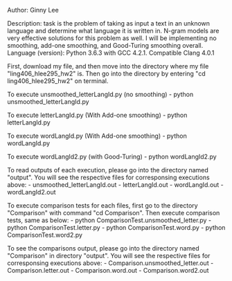 Author: Ginny Lee

Description: task is the problem of taking as input a text in an unknown language and determine what language it is written in. N-gram models are very effective solutions for this problem as well. I will be implementing no smoothing, add-one smoothing, and Good-Turing smoothing overall.
Language (version): Python 3.6.3 with GCC 4.2.1. Compatible Clang 4.0.1

First, download my file, and then move into the directory where my file "ling406_hlee295_hw2" is. Then go into the directory by entering "cd ling406_hlee295_hw2" on terminal.


To execute unsmoothed_letterLangId.py (no smoothing)
    - python unsmoothed_letterLangId.py

To execute letterLangId.py (With Add-one smoothing)
    - python letterLangId.py

To execute wordLangId.py  (With Add-one smoothing)
    - python wordLangId.py

To execute wordLangId2.py (with Good-Turing)
    - python wordLangId2.py


To read outputs of each execution, please go into the directory named "output". You will see the respective files for corresponsing executions above:
    - unsmoothed_letterLangId.out
    - letterLangId.out
    - wordLangId.out
    - wordLangId2.out

To execute comparison tests for each files, first go to the directory "Comparison" with command "cd Comparison".
Then execute comparison tests, same as below:
    - python ComparisonTest.unsmoothed_letter.py
    - python ComparisonTest.letter.py
    - python ComparisonTest.word.py
    - python ComparisonTest.word2.py

To see the comparisons output, please go into the directory named "Comparison" in directory "output". You will see the respective files for corresponsing executions above: 
    - Comparison.unsmoothed_letter.out
    - Comparison.letter.out
    - Comparison.word.out
    - Comparison.word2.out